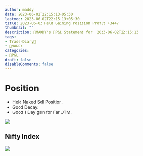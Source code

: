 ```yaml
---
author: maddy
date: 2023-06-02T22:15:13+05:30
lastmod: 2023-06-02T22:15:13+05:30
title: 2023-06-02 Held Gaining Position Profit +3447
thumbnail: ""
description: 🧔MADDY's 💸P&L Statement for  2023-06-02T22:15:13 
tags:
- Trade-Diary📗
- 🧔MADDY
categories: 
- 💸P&L
draft: false
disableComments: false
---
```

# Position

- Held Naked Sell Position.
- Good Decay.
- Good 1 Day gain for Far OTM.

![](https://i.imgur.com/jZFaSM7.png)

## Nifty Index

![](https://i.imgur.com/zRrZL7f.png)
